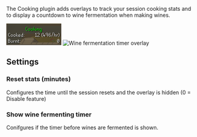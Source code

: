 The Cooking plugin adds overlays to track your session cooking stats and to display a countdown to wine fermentation when making wines.

![Cooking plugin session overlay](img/cooking/cooking_tracker.png) ![Wine fermentation timer overlay](https://i.imgur.com/ZHcEBhz.gif)

## Settings

### Reset stats (minutes)

Configures the time until the session resets and the overlay is hidden (0 = Disable feature)

### Show wine fermenting timer

Conifgures if the timer before wines are fermented is shown.
